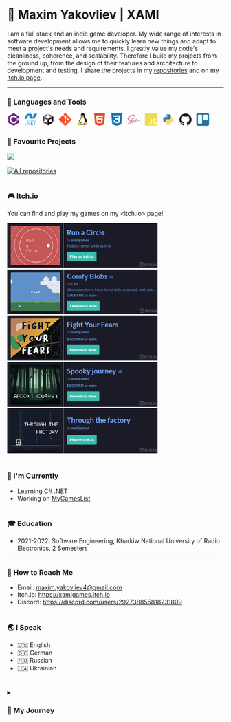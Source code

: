 # 🌌 Maxim Yakovliev | XAMI

I am a full stack and an indie game developer. My wide range of interests in software development allows me to quickly learn new things and adapt to meet a project's needs and requirements. I greatly value my code's cleanliness, coherence, and scalability. Therefore I build my projects from the ground up, from the design of their features and architecture to development and testing. I share the projects in my [repositories](https://github.com/xxamii?tab=repositories) and on my [itch.io page](https://xamigames.itch.io).

---

### 💼 Languages and Tools

<img align="left" alt="CSharp" width="30px" style="padding-right:10px;" src="https://github.com/devicons/devicon/blob/v2.15.1/icons/csharp/csharp-plain.svg"/>
<img align="left" alt="Dot Net" width="30px" style="padding-right:10px;" src="https://github.com/devicons/devicon/blob/v2.15.1/icons/dot-net/dot-net-plain-wordmark.svg"/>
<img align="left" alt="Unity" width="30px" style="padding-right:10px;" src="https://github.com/devicons/devicon/blob/v2.15.1/icons/unity/unity-original.svg"/>
<img align="left" alt="Git" width="30px" style="padding-right:10px;" src="https://github.com/devicons/devicon/blob/v2.15.1/icons/git/git-original.svg" />
<img align="left" alt="Linux" width="30px" style="padding-right:10px;" src="https://github.com/devicons/devicon/blob/v2.15.1/icons/linux/linux-original.svg" />
<img align="left" alt="HTML" width="30px" style="padding-right:10px;" src="https://github.com/devicons/devicon/blob/v2.15.1/icons/html5/html5-plain.svg" />
<img align="left" alt="CSS" width="30px" style="padding-right:10px;" src="https://github.com/devicons/devicon/blob/v2.15.1/icons/css3/css3-plain.svg" />
<img align="left" alt="CSS" width="30px" style="padding-right:10px;" src="https://github.com/devicons/devicon/blob/v2.15.1/icons/sass/sass-original.svg" />
<img align="left" alt="JavaScript" width="30px" style="padding-right:10px;" src="https://github.com/devicons/devicon/blob/v2.15.1/icons/javascript/javascript-plain.svg" />
<img align="left" alt="Python" width="30px" style="padding-right:10px;" src="https://github.com/devicons/devicon/blob/v2.15.1/icons/python/python-original.svg" />
<img align="left" alt="GitHub" width="30px" style="padding-right:10px;" src="https://github.com/devicons/devicon/blob/v2.15.1/icons/github/github-original.svg" />
<img align="left" alt="Trello" width="30px" style="padding-right:10px;" src="https://github.com/devicons/devicon/blob/v2.15.1/icons/trello/trello-plain.svg" />
<br />

#

### 📔 Favourite Projects

<!-- Repo info cards - https://github.com/anuraghazra/github-readme-stats -->

<p align="left">
  <a href="https://github.com/xxamii/MyGamesList">
    <img width="350px" src="https://github-readme-stats.vercel.app/api/pin/?username=xxamii&repo=mygameslist&theme=tokyonight&hide_border=true" />
  </a>
</p>

<!-- Badges with custom icons - https://github.com/DenverCoder1/custom-icon-badges -->

<a href="https://github.com/xxamii?tab=repositories"><img alt="All repositories" title="All repositories" src="https://custom-icon-badges.demolab.com/badge/-Click%20Here%20For%20All%20My%20Repos-1A1B27?style=for-the-badge&logoColor=white&logo=repo"></a>

#

### 🎮 Itch.io

You can find and play my games on my <itch.io> page!

<p align="left">
  <a href="https://xamigames.itch.io/run-a-circle">
    <img width="350px" src="https://github.com/xxamii/xxamii/blob/main/Images/RunACircle.png" />
  </a>
  <a href="https://linahale.itch.io/comfyblobs">
    <img width="350px" src="https://github.com/xxamii/xxamii/blob/main/Images/ComfyBlobs.png" />
  </a>
  <a href="https://xamigames.itch.io/fight-your-fears">
    <img width="350px" src="https://github.com/xxamii/xxamii/blob/main/Images/FightYourFears.png" />
  </a>
  <a href="https://xamigames.itch.io/spooky-journey">
    <img width="350px" src="https://github.com/xxamii/xxamii/blob/main/Images/SpookyJourney.png" />
  </a>
  <a href="https://xamigames.itch.io/through-the-factory">
    <img width="350px" src="https://github.com/xxamii/xxamii/blob/main/Images/ThroughTheFactory.png" />
  </a>
</p>

#

### 🔭 I'm Currently

- Learning C# .NET
- Working on [MyGamesList](https://github.com/xxamii/MyGamesList)

#

### 🎓 Education

- 2021-2022: Software Engineering, Kharkiw National University of Radio Electronics, 2 Semesters

---

### 🐚 How to Reach Me

- Email: <maxim.yakovliev4@gmail.com>
- Itch.io: <https://xamigames.itch.io>
- Discord: <https://discord.com/users/292738855818231809>

#

### 🌏 I Speak

- 🇺🇸 English
- 🇩🇪 German
- 🇷🇺 Russian
- 🇺🇦 Ukrainian

#
<details>
  <summary><h3>🚠 My Journey</h3></summary>
</details>
